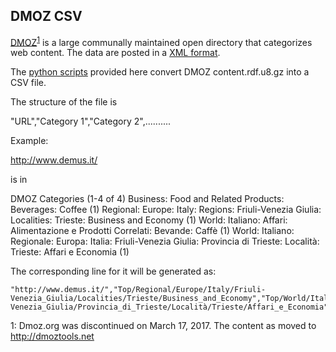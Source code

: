 ## DMOZ CSV

[DMOZ](http://dmoztools.net)<sup>[1](#dmoz_closed)</sup> is a large communally maintained open directory that categorizes web content. The data are posted in a [XML format](https://dmoztools.net/docs/en/rdf.html). 

The [python scripts](scripts/) provided here convert DMOZ content.rdf.u8.gz into a CSV file.  

The structure of the file is

"URL","Category 1","Category 2",..........

Example:

http://www.demus.it/

is in

DMOZ Categories (1-4 of 4)
Business: Food and Related Products: Beverages: Coffee (1)
Regional: Europe: Italy: Regions: Friuli-Venezia Giulia: Localities: Trieste: Business and Economy (1)
World: Italiano: Affari: Alimentazione e Prodotti Correlati: Bevande: Caffè (1)
World: Italiano: Regionale: Europa: Italia: Friuli-Venezia Giulia: Provincia di Trieste: Località: Trieste: Affari e Economia (1)

The corresponding line for it will be generated as:
```
"http://www.demus.it/","Top/Regional/Europe/Italy/Friuli-Venezia_Giulia/Localities/Trieste/Business_and_Economy","Top/World/Italiano/Affari/Alimentazione_e_Prodotti_Correlati/Bevande/Caffè","Top/World/Italiano/Regionale/Europa/Italia/Friuli-Venezia_Giulia/Provincia_di_Trieste/Località/Trieste/Affari_e_Economia","Top/Business/Food_and_Related_Products/Beverages/Coffee"
```

<a name="dmoz_closed">1</a>: Dmoz.org was discontinued on March 17, 2017. The content as moved to http://dmoztools.net

